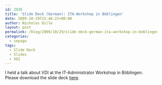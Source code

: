 ```yaml
---
id: 2926
title: 'Slide Deck (German): ITA-Workshop in Böblingen'
date: 2009-10-29T22:46:21+00:00
author: Nicholas Dille
layout: post
permalink: /blog/2009/10/29/slide-deck-german-ita-workshop-in-boblingen/
categories:
  - sepago
tags:
  - Slide Deck
  - Slides
  - VDI
---
```

I held a talk about VDI at the IT-Administrator Workshop in Böblingen. Please download the slide deck [here](/assets/2014/10/VDI-Die-Revolution-der-Arbeitsplatzbereitstellung-small.pdf).
